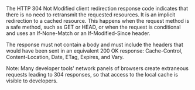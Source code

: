 The HTTP 304 Not Modified client redirection response
code indicates that there is no need to retransmit the requested resources. It is an
implicit redirection to a cached resource. This happens when the request method is
a safe method, such as GET or HEAD,
or when the request is conditional and uses an If-None-Match or an
If-Modified-Since header.

The response must not contain a body and must include the headers that would
have been sent in an equivalent 200 OK response:
Cache-Control, Content-Location,
Date, ETag, Expires, and
Vary.



  Note: Many developer tools' network panels
  of browsers create extraneous requests leading to 304 responses, so that
  access to the local cache is visible to developers.

